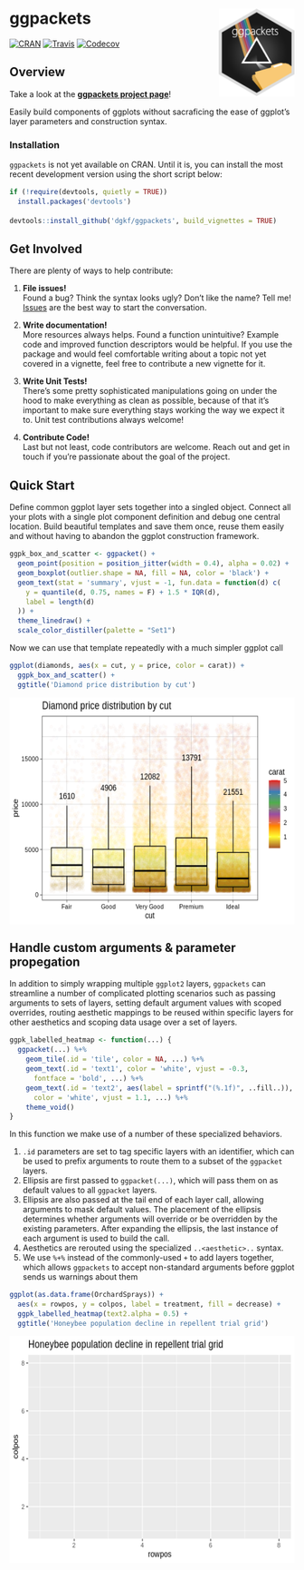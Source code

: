 
# ggpackets <img src="man/figures/ggpackets-hex-small.png" align="right" width="134px"/>

[![CRAN](https://img.shields.io/cran/v/ggpackets.svg?style=flat-square)](https://cran.r-project.org/package=ggpackets)
[![Travis](https://img.shields.io/travis/dgkf/ggpackets/master.svg?style=flat-square)](https://travis-ci.org/dgkf/ggpackets)
[![Codecov](https://img.shields.io/codecov/c/github/dgkf/ggpackets/master.svg?style=flat-square)](https://codecov.io/gh/dgkf/ggpackets)

## Overview

Take a look at the **[ggpackets project
page](https://dgkf.github.io/ggpackets/)**\!

Easily build components of ggplots without sacraficing the ease of
ggplot’s layer parameters and construction syntax.

### Installation

`ggpackets` is not yet available on CRAN. Until it is, you can install
the most recent development version using the short script below:

``` r
if (!require(devtools, quietly = TRUE)) 
  install.packages('devtools')

devtools::install_github('dgkf/ggpackets', build_vignettes = TRUE)
```

## Get Involved

There are plenty of ways to help contribute:

1.  **File issues\!**  
    Found a bug? Think the syntax looks ugly? Don’t like the name? Tell
    me\! [Issues](https://github.com/dgkf/ggpackets/issues) are the best
    way to start the conversation.

2.  **Write documentation\!**  
    More resources always helps. Found a function unintuitive? Example
    code and improved function descriptors would be helpful. If you use
    the package and would feel comfortable writing about a topic not yet
    covered in a vignette, feel free to contribute a new vignette for
    it.

3.  **Write Unit Tests\!**  
    There’s some pretty sophisticated manipulations going on under the
    hood to make everything as clean as possible, because of that it’s
    important to make sure everything stays working the way we expect it
    to. Unit test contributions always welcome\!

4.  **Contribute Code\!**  
    Last but not least, code contributors are welcome. Reach out and get
    in touch if you’re passionate about the goal of the project.

## Quick Start

Define common ggplot layer sets together into a singled object. Connect
all your plots with a single plot component definition and debug one
central location. Build beautiful templates and save them once, reuse
them easily and without having to abandon the ggplot construction
framework.

``` r
ggpk_box_and_scatter <- ggpacket() +
  geom_point(position = position_jitter(width = 0.4), alpha = 0.02) + 
  geom_boxplot(outlier.shape = NA, fill = NA, color = 'black') + 
  geom_text(stat = 'summary', vjust = -1, fun.data = function(d) c(
    y = quantile(d, 0.75, names = F) + 1.5 * IQR(d),
    label = length(d)
  )) + 
  theme_linedraw() + 
  scale_color_distiller(palette = "Set1")
```

Now we can use that template repeatedly with a much simpler ggplot call

``` r
ggplot(diamonds, aes(x = cut, y = price, color = carat)) + 
  ggpk_box_and_scatter() + 
  ggtitle('Diamond price distribution by cut')
```

<img src="README_files/figure-gfm/diamonds.boxplot-1.png" width="600px" height="400px" style="display: block; margin: auto;" />

## Handle custom arguments & parameter propegation

In addition to simply wrapping multiple `ggplot2` layers, `ggpackets`
can streamline a number of complicated plotting scenarios such as
passing arguments to sets of layers, setting default argument values
with scoped overrides, routing aesthetic mappings to be reused within
specific layers for other aesthetics and scoping data usage over a set
of layers.

``` r
ggpk_labelled_heatmap <- function(...) {
  ggpacket(...) %+%
    geom_tile(.id = 'tile', color = NA, ...) %+% 
    geom_text(.id = 'text1', color = 'white', vjust = -0.3, 
      fontface = 'bold', ...) %+%
    geom_text(.id = 'text2', aes(label = sprintf("(%.1f)", ..fill..)), 
      color = 'white', vjust = 1.1, ...) %+%
    theme_void()
} 
```

In this function we make use of a number of these specialized behaviors.

1.  `.id` parameters are set to tag specific layers with an identifier,
    which can be used to prefix arguments to route them to a subset of
    the `ggpacket` layers.
2.  Ellipsis are first passed to `ggpacket(...)`, which will pass them
    on as default values to all `ggpacket` layers.
3.  Ellipsis are also passed at the tail end of each layer call,
    allowing arguments to mask default values. The placement of the
    ellipsis determines whether arguments will override or be overridden
    by the existing parameters. After expanding the ellipsis, the last
    instance of each argument is used to build the call.
4.  Aesthetics are rerouted using the specialized `..<aesthetic>..`
    syntax.
5.  We use `%+%` instead of the commonly-used `+` to add layers
    together, which allows `ggpackets` to accept non-standard arguments
    before ggplot sends us warnings about them

<!-- end list -->

``` r
ggplot(as.data.frame(OrchardSprays)) + 
  aes(x = rowpos, y = colpos, label = treatment, fill = decrease) + 
  ggpk_labelled_heatmap(text2.alpha = 0.5) + 
  ggtitle('Honeybee population decline in repellent trial grid')
```

<img src="README_files/figure-gfm/orchid.heatmap-1.png" width="600px" height="400px" style="display: block; margin: auto;" />
